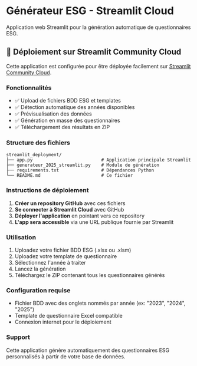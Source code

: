 # Générateur ESG - Streamlit Cloud

Application web Streamlit pour la génération automatique de questionnaires ESG.

## 🚀 Déploiement sur Streamlit Community Cloud

Cette application est configurée pour être déployée facilement sur [Streamlit Community Cloud](https://streamlit.io/cloud).

### Fonctionnalités

- ✅ Upload de fichiers BDD ESG et templates
- ✅ Détection automatique des années disponibles
- ✅ Prévisualisation des données
- ✅ Génération en masse des questionnaires
- ✅ Téléchargement des résultats en ZIP

### Structure des fichiers

```text
streamlit_deployment/
├── app.py                          # Application principale Streamlit
├── generateur_2025_streamlit.py    # Module de génération
├── requirements.txt                # Dépendances Python
└── README.md                       # Ce fichier
```

### Instructions de déploiement

1. **Créer un repository GitHub** avec ces fichiers
2. **Se connecter à Streamlit Cloud** avec GitHub
3. **Déployer l'application** en pointant vers ce repository
4. **L'app sera accessible** via une URL publique fournie par Streamlit

### Utilisation

1. Uploadez votre fichier BDD ESG (.xlsx ou .xlsm)
2. Uploadez votre template de questionnaire
3. Sélectionnez l'année à traiter
4. Lancez la génération
5. Téléchargez le ZIP contenant tous les questionnaires générés

### Configuration requise

- Fichier BDD avec des onglets nommés par année (ex: "2023", "2024", "2025")
- Template de questionnaire Excel compatible
- Connexion internet pour le déploiement

### Support

Cette application génère automatiquement des questionnaires ESG personnalisés à partir de votre base de données.
